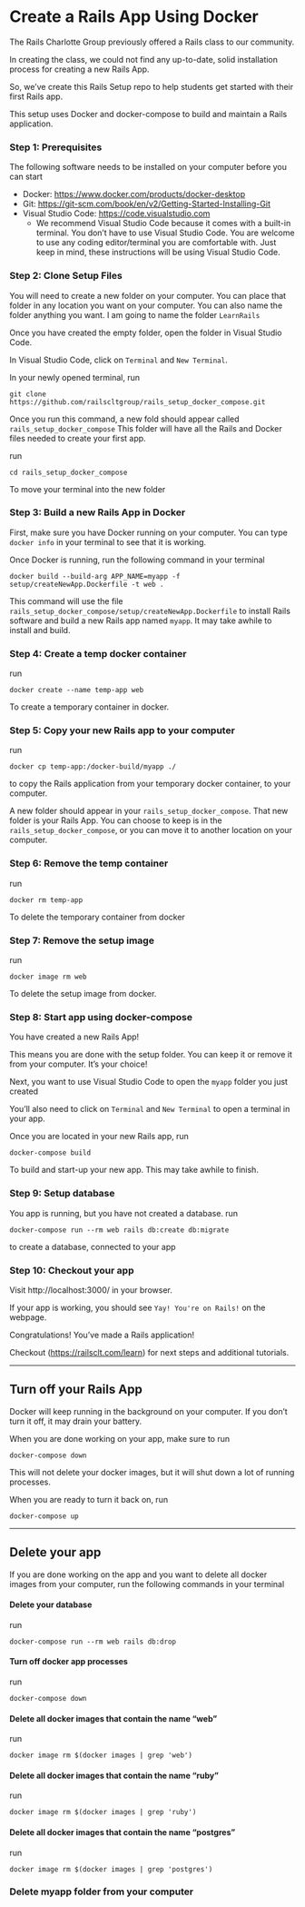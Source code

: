# Create a Rails App Using Docker
The Rails Charlotte Group previously offered a Rails class to our community.

In creating the class, we could not find any up-to-date, solid installation process for creating a new Rails App.  

So, we’ve create this Rails Setup repo to help students get started with their first Rails app.

This setup uses Docker and docker-compose to build and maintain a Rails application.

### Step 1: Prerequisites
The following software needs to be installed on your computer before you can start
* Docker: https://www.docker.com/products/docker-desktop
* Git: https://git-scm.com/book/en/v2/Getting-Started-Installing-Git
* Visual Studio Code: https://code.visualstudio.com
  * We recommend Visual Studio Code because it comes with a built-in terminal.  You don’t have to use Visual Studio Code.  You are welcome to use any coding editor/terminal  you are comfortable with.  Just keep in mind, these instructions will be using Visual Studio Code.

### Step 2: Clone Setup Files
You will need to create a new folder on your computer.  You can place that folder in any location you want on your computer.  You can also name the folder anything you want.  I am going to name the folder `LearnRails`

Once you have created the empty folder, open the folder in Visual Studio Code.

In Visual Studio Code, click on `Terminal` and `New Terminal`.

In your newly opened terminal, run
```
git clone https://github.com/railscltgroup/rails_setup_docker_compose.git
```
Once you run this command, a new fold should appear called `rails_setup_docker_compose` This folder will have all the Rails and Docker files needed to create your first app.

run
```
cd rails_setup_docker_compose
```
To move your terminal into the new folder

### Step 3: Build a new Rails App in Docker
First, make sure you have Docker running on your computer.   You can type `docker info` in your terminal to see that it is working.

Once Docker is running, run the following command in your terminal
```
docker build --build-arg APP_NAME=myapp -f setup/createNewApp.Dockerfile -t web .
```
This command will use the file `rails_setup_docker_compose/setup/createNewApp.Dockerfile` to install Rails software and build a new Rails app named `myapp`.  It may take awhile to install and build.

### Step 4: Create a temp docker container
run
```
docker create --name temp-app web
```
To create a temporary container in docker.

### Step 5: Copy your new Rails app to your computer
run
```
docker cp temp-app:/docker-build/myapp ./
```
to copy the Rails application from your temporary docker container, to your computer.

A new folder should appear in your `rails_setup_docker_compose`.  That new folder is your Rails App.  You can choose to keep is in the `rails_setup_docker_compose`, or you can move it to another location on your computer.

### Step 6: Remove the temp container
run
```
docker rm temp-app
```
To delete the temporary container from docker

### Step 7: Remove the setup image
run
```
docker image rm web
```
To delete the setup image from docker.

### Step 8: Start app using docker-compose
You have created a new Rails App!

This means you are done with the setup folder.  You can keep it or remove it from your computer.  It’s your choice!

Next, you want to use Visual Studio Code to open the `myapp` folder you just created

You’ll also need to click on `Terminal` and `New Terminal` to open a terminal in your app.

Once you are located in your new Rails app, run
```
docker-compose build
```
To build and start-up your new app.  This may take awhile to finish.

### Step 9: Setup database
You app is running, but you have not created a database.
run
```
docker-compose run --rm web rails db:create db:migrate
```
to create a database, connected to your app

### Step 10: Checkout your app
Visit http://localhost:3000/ in your browser.  

If your app is working, you should see `Yay! You're on Rails!` on the webpage.

Congratulations! You’ve made a Rails application!

Checkout (https://railsclt.com/learn) for next steps and additional tutorials.

-------------

## Turn off your Rails App
Docker will keep running in the background on your computer.  If you don’t turn it off, it may drain your battery.  

When you are done working on your app, make sure to run
```
docker-compose down
```
This will not delete your docker images, but it will shut down a lot of running processes.

When you are ready to turn it back on, run
```
docker-compose up
```

-----
## Delete your app
If you are done working on the app and you want to delete all docker images from your computer, run the following commands in your terminal

#### Delete your database
run
```
docker-compose run --rm web rails db:drop
```

#### Turn off docker app processes
run
```
docker-compose down
```

#### Delete all docker images that contain the name “web”
run
```
docker image rm $(docker images | grep 'web')
```

#### Delete all docker images that contain the name “ruby”
run
```
docker image rm $(docker images | grep 'ruby')
```

#### Delete all docker images that contain the name “postgres”
run
```
docker image rm $(docker images | grep 'postgres')
```

### Delete myapp folder from your computer
